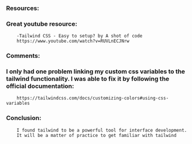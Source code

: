 ### Resources:
### Great youtube resource:
        -Tailwind CSS - Easy to setup? by A shot of code
        https://www.youtube.com/watch?v=RUVLnECJNrw

### Comments:
### I only had one problem linking my custom css variables to the tailwind functionality. I was able to fix it by following the official documentation:
        https://tailwindcss.com/docs/customizing-colors#using-css-variables

### Conclusion: 
        I found tailwind to be a powerful tool for interface development.
        It will be a matter of practice to get familiar with tailwind
